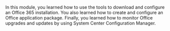 In this module, you learned how to use the tools to download and configure an Office 365 installation. You also learned how to create and configure an Office application package. Finally, you learned how to monitor Office upgrades and updates by using System Center Configuration Manager.
